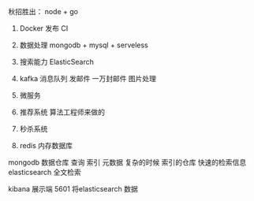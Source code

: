 秋招胜出： node + go

1. Docker 发布 CI 
2. 数据处理 mongodb + mysql + serveless
3. 搜索能力 ElasticSearch
4. kafka 消息队列 
发邮件  一万封邮件  图片处理

5. 微服务
6. 推荐系统 算法工程师来做的

7. 秒杀系统
8. redis  内存数据库

mongodb 数据仓库  查询 索引 元数据
复杂的时候 索引的仓库  快速的检索信息
elasticsearch 全文检索


kibana 展示端 5601 将elasticsearch  数据

